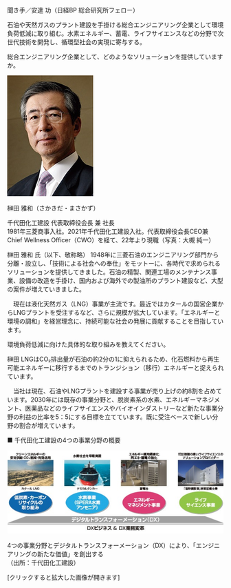 聞き手／安達 功（日経BP 総合研究所フェロー）

石油や天然ガスのプラント建設を手掛ける総合エンジニアリング企業として環境負荷低減に取り組む。水素エネルギー、蓄電、ライフサイエンスなどの分野で次世代技術を開発し、循環型社会の実現に寄与する。

総合エンジニアリング企業として、どのようなソリューションを提供していますか。

![榊田 雅和（さかきだ・まさかず）](%E5%8D%83%E4%BB%A3%E7%94%B0%E5%8C%96%E5%B7%A5%E5%BB%BA%E8%A8%AD%E3%83%BB%E6%A6%8A%E7%94%B0%E9%9B%85%E5%92%8C%E4%BC%9A%E9%95%B7%E3%80%8C%E6%AC%A1%E4%B8%96%E4%BB%A3%E6%8A%80%E8%A1%93%E3%81%A7%E5%BE%AA%E7%92%B0%E5%9E%8B%E7%A4%BE%E4%BC%9A%E3%81%AB%E8%B2%A2%E7%8C%AE%E3%80%8D%20%20%E6%97%A5%E7%B5%8CESG/01.jpg)

榊田 雅和（さかきだ・まさかず）

千代田化工建設 代表取締役会長 兼 社長  
1981年三菱商事入社。2021年千代田化工建設入社。代表取締役会長CEO兼 Chief Wellness Officer（CWO）を経て、22年より現職（写真：大槻 純一）

榊田 雅和 氏（以下、敬称略） 1948年に三菱石油のエンジニアリング部門から分離・設立し、「技術による社会への奉仕」をモットーに、各時代で求められるソリューションを提供してきました。石油の精製、関連工場のメンテナンス事業、設備の改造を手掛け、国内および海外での製油所のプラント建設など、大型の案件が増えていきました。

　現在は液化天然ガス（LNG）事業が主流です。最近ではカタールの国営企業からLNGプラントを受注するなど、さらに規模が拡大しています。「エネルギーと環境の調和」を経営理念に、持続可能な社会の発展に貢献することを目指しています。

環境負荷低減に向けた具体的な取り組みを教えてください。

榊田 LNGはCO₂排出量が石油の約2分の1に抑えられるため、化石燃料から再生可能エネルギーに移行するまでのトランジション（移行）エネルギーと捉えられています。

　当社は現在、石油やLNGプラントを建設する事業が売り上げの約8割を占めています。2030年には既存の事業分野と、脱炭素系の水素、エネルギーマネジメント、医薬品などのライフサイエンスやバイオインダストリーなど新たな事業分野の利益の比率を5：5にする目標を立てています。既に受注ベースで新しい分野の割合が増えています。

■ 千代田化工建設の4つの事業分野の概要

[![<span style="font-size: 1.2em;">■ 千代田化工建設の4つの事業分野の概要</span>](%E5%8D%83%E4%BB%A3%E7%94%B0%E5%8C%96%E5%B7%A5%E5%BB%BA%E8%A8%AD%E3%83%BB%E6%A6%8A%E7%94%B0%E9%9B%85%E5%92%8C%E4%BC%9A%E9%95%B7%E3%80%8C%E6%AC%A1%E4%B8%96%E4%BB%A3%E6%8A%80%E8%A1%93%E3%81%A7%E5%BE%AA%E7%92%B0%E5%9E%8B%E7%A4%BE%E4%BC%9A%E3%81%AB%E8%B2%A2%E7%8C%AE%E3%80%8D%20%20%E6%97%A5%E7%B5%8CESG/02.jpg)](https://project.nikkeibp.co.jp/ESG/atcl/column/00006/012400369/?SS=imgview&FD=1183177373)

4つの事業分野とデジタルトランスフォーメーション（DX）により、「エンジニアリングの新たな価値」を創出する  
（出所：千代田化工建設）

\[クリックすると拡大した画像が開きます\]